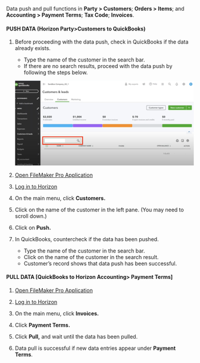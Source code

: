 Data push and pull functions in **Party > Customers**; **Orders > Items**; and **Accounting > Payment Terms**; **Tax Code**; **Invoices**. 

#### PUSH DATA (Horizon Party>Customers to QuickBooks) 


1. Before proceeding with the data push, check in QuickBooks if the data already exists. 

	- Type the name of the customer in the search bar. 
	- If there are no search results, proceed with the data push by following the steps below.

	![](https://github.com/Fx-Professional-Services/HorizonDocs/blob/main/assets/push_data_check_QuickBooks.png)

2. [Open FileMaker Pro Application](Open%20FileMaker%20Pro%20Application.md)

3.  [Log in to Horizon](Log%20in%20to%20Horizon.md)

4. On the main menu, click **Customers.**

5. Click on the name of the customer in the left pane. (You may need to scroll down.)

 6. Click on **Push.**
 
 7. In QuickBooks, countercheck if the data has been pushed.
	- Type the name of the customer in the search bar.
	- Click on the name of the customer in the search result.
	- Customer’s record shows that data push has been successful.
#### PULL DATA [QuickBooks to Horizon Accounting> Payment Terms]

1. [Open FileMaker Pro Application](Open%20FileMaker%20Pro%20Application.md)

2. [Log in to Horizon](Log%20in%20to%20Horizon.md)

 3. On the main menu, click **Invoices.**

4. Click **Payment Terms.**

5. Click **Pull,** and wait until the data has been pulled. 

6. Data pull is successful if new data entries appear under **Payment Terms**.